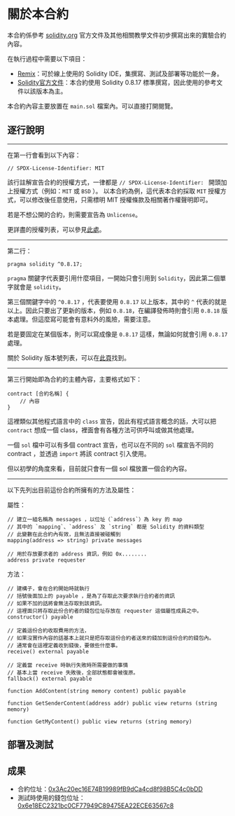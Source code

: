 # 關於本合約

本合約係參考 [solidity.org](https://docs.soliditylang.org/en/v0.8.17/) 官方文件及其他相關教學文件初步撰寫出來的實驗合約內容。

在執行過程中需要以下項目：
* [Remix](https://remix.ethereum.org/)：可於線上使用的 Solidity IDE，集撰寫、測試及部署等功能於一身。
* [Solidity官方文件](https://docs.soliditylang.org/en/v0.8.17/)：本合約使用 Solidity 0.8.17 標準撰寫，因此使用的參考文件以該版本為主。

本合約內容主要放置在 `main.sol` 檔案內。可以直接打開閱覽。

## 逐行說明
---
在第一行會看到以下內容：
```solidity
// SPDX-License-Identifier: MIT
```
該行註解宣告合約的授權方式，一律都是 `// SPDX-License-Identifier: ` 開頭加上授權方式（例如：`MIT` 或 `BSD` ）。
以本合約為例，這代表本合約採取 `MIT` 授權方式，可以修改後任意使用，只需標明 MIT 授權條款及相關著作權聲明即可。

若是不想公開的合約，則需要宣告為 `Unlicense`。

更詳盡的授權列表，可以參見[此處](https://spdx.org/licenses/)。

---
第二行：
```solidity
pragma solidity ^0.8.17;
```

`pragma` 關鍵字代表要引用什麼項目，一開始只會引用到 `Solidity`，因此第二個單字就會是 `solidity`。

第三個關鍵字中的 `^0.8.17` ，代表要使用 `0.8.17` 以上版本，其中的 `^` 代表的就是以上。因此只要出了更新的版本，例如 `0.8.18`，在編譯發佈時則會引用 `0.8.18` 版本處理。但這麼寫可能會有意料外的風險，需要注意。


若是要固定在某個版本，則可以寫成像是 `0.8.17` 這樣，無論如何就會引用 `0.8.17` 處理。

關於 Solidity 版本號列表，可以在[此頁](https://github.com/ethereum/solc-bin/blob/gh-pages/bin/list.txt)找到。

---
第三行開始即為合約的主體內容，主要格式如下：
```solidity
contract [合約名稱] {
    // 內容
}
```

這裡類似其他程式語言中的 `class` 宣告，因此有程式語言概念的話，大可以把 `contract` 想成一個 class，裡面會有各種方法可供呼叫或做其他處理。

一個 `sol` 檔中可以有多個 contract 宣告，也可以在不同的 `sol` 檔宣告不同的 contract ，並透過 `import` 將該 contract 引入使用。

但以初學的角度來看，目前就只會有一個 sol 檔放置一個合約內容。

---
以下先列出目前這份合約所擁有的方法及屬性：

屬性：

```solidity
// 建立一組名稱為 messages ，以位址（`address`）為 key 的 map
// 其中的 `mapping`、`address` 及 `string` 都是 Solidity 的資料類型
// 此變數在此合約內有效，且無法直接被碰觸到
mapping(address => string) private messages
```

```solidity
// 用於存放要求者的 address 資訊，例如 0x........
address private requester
```

方法：
```solidity
// 建構子，會在合約開始時就執行
// 括號後面加上的 payable ，是為了存取此次要求執行合約者的資訊
// 如果不加的話將會無法存取到該資訊。
// 這裡面只將存取此份合約者的錢包位址存放在 requester 這個屬性成員之中。
constructor() payable
```

```solidity
// 定義這份合約收取費用的方法，
// 如果沒實作內容的話基本上就只是把存取這份合約者送來的錢加到這份合約的錢包內。
// 通常會在這裡定義收到錢後，要做些什麼事。
receive() external payable
```

```solidity
// 定義當 receive 時執行失敗時所需要做的事情
// 基本上當 receive 失敗後，全部狀態都會被復原。
fallback() external payable
```

```solidity
function AddContent(string memory content) public payable
```

```solidity
function GetSenderContent(address addr) public view returns (string memory)
```

```solidity
function GetMyContent() public view returns (string memory)
```

## 部署及測試

## 成果
* 合約位址：[0x3Ac20ec16E74B19989fB9dCa4cd8f98B5C4c0bDD](https://goerli.etherscan.io/address/0x3ac20ec16e74b19989fb9dca4cd8f98b5c4c0bdd#code)
* 測試時使用的錢包位址：[0x6e18EC2321bc0CF77949C89475EA22ECE63567c8](https://goerli.etherscan.io/address/0x6e18EC2321bc0CF77949C89475EA22ECE63567c8)

